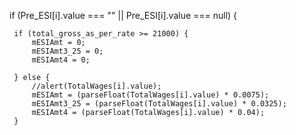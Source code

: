  if (Pre_ESI[i].value === "" || Pre_ESI[i].value === null) {

     if (total_gross_as_per_rate >= 21000) {
         mESIAmt = 0;
         mESIAmt3_25 = 0;
         mESIAmt4 = 0;

     } else {
         //alert(TotalWages[i].value);
         mESIAmt = (parseFloat(TotalWages[i].value) * 0.0075);
         mESIAmt3_25 = (parseFloat(TotalWages[i].value) * 0.0325);
         mESIAmt4 = (parseFloat(TotalWages[i].value) * 0.04);
     }
